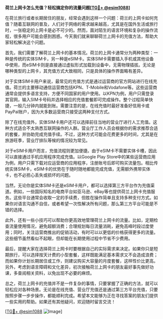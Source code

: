 **荷兰上网卡怎么充值？轻松搞定你的流量问题[[TG💪+ @esim1088](https://t.me/s/esim1088)]**

在荷兰旅行或者长期居住的朋友，经常会遇到这样一个问题：荷兰的上网卡如何充值？随着互联网的普及，人们对于网络的需求越来越高，尤其是在国外生活或旅行时，一张稳定的上网卡是必不可少的。然而，面对陌生的语言环境和复杂的操作流程，很多用户可能会感到困惑。今天我们就来聊聊荷兰上网卡的充值方法，帮助大家轻松解决这个问题。

首先，我们需要了解荷兰上网卡的基本情况。荷兰的上网卡通常分为两种类型：一种是传统的实体SIM卡，另一种是eSIM卡。实体SIM卡需要插入手机或其他设备中使用，而eSIM卡则是直接通过虚拟形式加载到设备中，无需物理插拔。无论是哪种类型的上网卡，其充值方式大致相同，只是具体的操作界面略有差异。

对于实体SIM卡用户来说，最常见的充值方式是通过运营商的官方网站进行在线充值。荷兰的主要移动通信运营商包括KPN、T-Mobile和Vodafone等。这些运营商通常会提供多语言支持，方便不同国家的用户使用。以KPN为例，用户只需登录其官网，输入SIM卡号码并选择相应的充值套餐即可完成操作。整个过程简单快捷，一般几分钟内就能到账。需要注意的是，在线充值时最好准备好信用卡或PayPal账户，因为大多数运营商只接受这两种支付方式。

除了在线充值外，实体SIM卡用户还可以选择前往当地的营业厅进行人工充值。这种方式适合不太熟悉互联网操作的人群。营业厅工作人员会根据你的需求推荐合适的套餐，并协助完成充值手续。不过，这种方式可能会花费更多的时间，尤其是在旅游旺季，营业厅排队等候的情况较为常见。

对于eSIM卡用户而言，充值流程则更加便捷。由于eSIM卡不需要实体卡槽，因此可以直接通过手机应用程序完成充值。以Google Play Store中的某些运营商应用为例，用户只需下载对应运营商的应用程序，注册账号后即可购买流量包。相比传统实体SIM卡，eSIM卡的优势在于随时随地都能完成充值，无需额外携带实体卡，也不必担心丢失或损坏的问题。

当然，无论你是实体SIM卡还是eSIM卡用户，都可以选择第三方平台作为充值渠道。例如，一些国际知名的电商平台如亚马逊、eBay等也提供荷兰上网卡充值服务。这些平台通常会收取一定的手续费，但胜在操作简单且支持多种支付方式。如果你对语言沟通不自信，或者希望一次性解决所有问题，那么第三方平台可能是不错的选择。

此外，还有一些小技巧可以帮助你更高效地管理荷兰上网卡的流量。比如，定期检查流量使用情况，避免超额消费；合理规划每日流量消耗，避免高峰时段过度使用；同时，关注运营商推出的促销活动，有时可以以更低的价格获得更多的流量。这些细节虽然看似不起眼，但却能在长期使用过程中节省不少费用。

最后，提醒大家在选择荷兰上网卡时要根据自己的实际需求来决定。如果你只是短期旅行，可以选择按天计费的小型套餐，这样既能满足基本需求又不会造成浪费；而如果你计划长期居住或工作，则建议购买大容量的月度套餐，这样性价比更高。另外，考虑到语言障碍和文化差异，初次接触荷兰上网卡的朋友最好事先做好功课，多查阅相关资料，以免出现不必要的麻烦。

总之，荷兰上网卡的充值并不是一件复杂的事情，只要掌握了正确的方法，就可以轻松应对各种场景。无论是在线充值、营业厅充值还是通过第三方平台充值，只要按照步骤一步步操作，都能顺利完成。希望本文能够为正在寻找答案的朋友们提供一些实用的帮助。如果还有其他疑问，欢迎随时留言交流！

[[TG💪+ @esim1088](https://t.me/s/esim1088) ![Image](https://i.postimg.cc/4NQfJmqS/Snipaste-2025-05-13-00-14-12.png)]